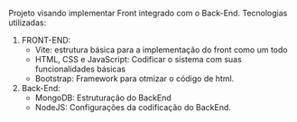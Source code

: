 Projeto visando implementar Front integrado com o Back-End. Tecnologias utilizadas:

1. FRONT-END:
   - Vite: estrutura básica para a implementação do front como um todo
   - HTML, CSS e JavaScript: Codificar o sistema com suas funcionalidades básicas
   - Bootstrap: Framework para otmizar o código de html.
2. Back-End:
   - MongoDB: Estruturação do BackEnd
   - NodeJS: Configurações da codificação do BackEnd.
